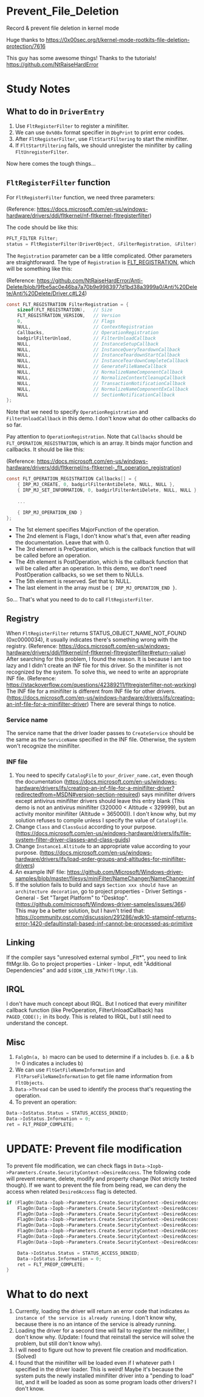 # Prevent_File_Deletion
Record & prevent file deletion in kernel mode

Huge thanks to https://0x00sec.org/t/kernel-mode-rootkits-file-deletion-protection/7616

This guy has some awesome things! Thanks to the tutorials! https://github.com/NtRaiseHardError

# Study Notes

## What to do in `DriverEntry`
1. Use `FltRegisterFilter` to register a minifilter.
2. We can use `0x%08x` format specifier in `DbgPrint` to print error codes.
3. After `FltRegisterFilter`, use `FltStartFiltering` to start the minifilter.
4. If `FltStartFiltering` fails, we should unregister the minifilter by calling `FltUnregisterFilter`.

Now here comes the tough things...

## `FltRegisterFilter` function
For `FltRegisterFilter` function, we need three parameters:

(Reference: https://docs.microsoft.com/en-us/windows-hardware/drivers/ddi/fltkernel/nf-fltkernel-fltregisterfilter)

The code should be like this:

```c
PFLT_FILTER Filter;
status = FltRegisterFilter(DriverObject, &FilterRegistration, &Filter);
```

The `Registration` parameter can be a little complicated. Other parameters are straightforward. The type of `Registration` is [FLT_REGISTRATION](https://docs.microsoft.com/en-us/windows-hardware/drivers/ddi/fltkernel/ns-fltkernel-_flt_registration), which will be something like this:

(Reference: https://github.com/NtRaiseHardError/Anti-Delete/blob/9fbe5ac0e46ba7a70b9e9983977d1bd38a3999a0/Anti%20Delete/Anti%20Delete/Driver.c#L24)

```c
const FLT_REGISTRATION FilterRegistration = {
	sizeof(FLT_REGISTRATION),	// Size
	FLT_REGISTRATION_VERSION,	// Version
	0,							// Flags
	NULL,						// ContextRegistration
	Callbacks,					// OperationRegistration
	badgirlFilterUnload,		// FilterUnloadCallback
	NULL,						// InstanceSetupCallback
	NULL,						// InstanceQueryTeardownCallback
	NULL,						// InstanceTeardownStartCallback
	NULL,						// InstanceTeardownCompleteCallback
	NULL,						// GenerateFileNameCallback
	NULL,						// NormalizeNameComponentCallback
	NULL,						// NormalizeContextCleanupCallback
	NULL,						// TransactionNotificationCallback
	NULL,						// NormalizeNameComponentExCallback
	NULL						// SectionNotificationCallback
};
```
Note that we need to specify `OperationRegistration` and `FilterUnloadCallback` in this demo. I don't know what do other callbacks do so far.

Pay attention to `OperationRegistration`. Note that `Callbacks` should be `FLT_OPERATION_REGISTRATION`, which is an array. It binds major function and callbacks. It should be like this:

(Reference: https://docs.microsoft.com/en-us/windows-hardware/drivers/ddi/fltkernel/ns-fltkernel-_flt_operation_registration)

```c
const FLT_OPERATION_REGISTRATION Callbacks[] = {
	{ IRP_MJ_CREATE, 0, badgirlFilterAntiDelete, NULL, NULL },
	{ IRP_MJ_SET_INFORMATION, 0, badgirlFilterAntiDelete, NULL, NULL },
    
    ...

	{ IRP_MJ_OPERATION_END }
};
```

- The 1st element specifies MajorFunction of the operation.
- The 2nd element is Flags, I don't know what's that, even after reading the documentation. Leave that with 0.
- The 3rd element is PreOperation, which is the callback function that will be called before an operation.
- The 4th element is PostOperation, which is the callback function that will be called after an operation. In this demo, we don't need PostOperation callbacks, so we set them to NULLs.
- The 5th element is reserved. Set that to NULL.
- The last element in the array must be `{ IRP_MJ_OPERATION_END }`.

So... That's what you need to do to call `FltRegisterFilter`.

## Registry
When `FltRegisterFilter` returns STATUS_OBJECT_NAME_NOT_FOUND (0xc0000034), it usually indicates there's something wrong with the registry. (Reference: https://docs.microsoft.com/en-us/windows-hardware/drivers/ddi/fltkernel/nf-fltkernel-fltregisterfilter#return-value) After searching for this problem, I found the reason. It is because I am too lazy and I didn't create an INF file for this driver. So the minifilter is not recognized by the system. To solve this, we need to write an appropriate INF file. (Reference: https://stackoverflow.com/questions/42389211/fltregisterfilter-not-working) The INF file for a minifilter is different from INF file for other drivers. (https://docs.microsoft.com/en-us/windows-hardware/drivers/ifs/creating-an-inf-file-for-a-minifilter-driver) There are several things to notice.

### Service name
The service name that the driver loader passes to `CreateService` should be the same as the `ServiceName` specified in the INF file. Otherwise, the system won't recognize the minifilter.

### INF file
1. You need to specify `CatalogFile` to `your_driver_name.cat`, even though the documentation (https://docs.microsoft.com/en-us/windows-hardware/drivers/ifs/creating-an-inf-file-for-a-minifilter-driver?redirectedfrom=MSDN#version-section-required) says minifilter drivers except antivirus minifilter drivers should leave this entry blank (This demo is not an antivirus minifilter (320000 < Altitude < 329999), but an activity monitor minifilter (Altitude = 365000)). I don't know why, but my solution refuses to compile unless I specify the value of `CatalogFile`.
2. Change `Class` and `ClassGuid` according to your purpose. (https://docs.microsoft.com/en-us/windows-hardware/drivers/ifs/file-system-filter-driver-classes-and-class-guids)
3. Change `Instance1.Altitude` to an appropriate value according to your purpose. (https://docs.microsoft.com/en-us/windows-hardware/drivers/ifs/load-order-groups-and-altitudes-for-minifilter-drivers)
4. An example INF file: https://github.com/Microsoft/Windows-driver-samples/blob/master/filesys/miniFilter/NameChanger/NameChanger.inf
5. If the solution fails to build and says `Section xxx should have an architecture decoration`, go to project properties - Driver Settings - General - Set "Target Platform" to "Desktop". (https://github.com/microsoft/Windows-driver-samples/issues/366) This may be a better solution, but I havn't tried that: https://community.osr.com/discussion/291286/wdk10-stampinf-returns-error-1420-defaultinstall-based-inf-cannot-be-processed-as-primitive

## Linking
If the compiler says "unresolved external symbol _Flt*", you need to link fltMgr.lib. Go to project properties - Linker - Input, edit "Additional Dependencies" and add `$(DDK_LIB_PATH)fltMgr.lib`.

## IRQL
I don't have much concept about IRQL. But I noticed that every minifilter callback function (like PreOperation, FilterUnloadCallback) has `PAGED_CODE();` in its body. This is related to IRQL, but I still need to understand the concept.

## Misc
1. `FalgOn(a, b)` macro can be used to determine if a includes b. (i.e. a & b != 0 indicates a includes b)
2. We can use `FltGetFileNameInformation` and `FltParseFileNameInformation` to get file name information from `FltObjects`.
3. `Data->Thread` can be used to identify the process that's requesting the operation.
4. To prevent an operation:
```c
Data->IoStatus.Status = STATUS_ACCESS_DENIED;
Data->IoStatus.Information = 0;
ret = FLT_PREOP_COMPLETE;
```

# UPDATE: Prevent file modification
To prevent file modification, we can check flags in `Data->Iopb->Parameters.Create.SecurityContext->DesiredAccess`. The following code will prevent rename, delete, modify and property change (Not strictly tested though). If we want to prevent the file from being read, we can deny the access when related `DesiredAccess` flag is detected.

```c
if (FlagOn(Data->Iopb->Parameters.Create.SecurityContext->DesiredAccess, FILE_WRITE_DATA) ||
    FlagOn(Data->Iopb->Parameters.Create.SecurityContext->DesiredAccess, FILE_WRITE_ATTRIBUTES) ||
    FlagOn(Data->Iopb->Parameters.Create.SecurityContext->DesiredAccess, FILE_WRITE_EA) ||
    FlagOn(Data->Iopb->Parameters.Create.SecurityContext->DesiredAccess, FILE_APPEND_DATA) ||
    FlagOn(Data->Iopb->Parameters.Create.SecurityContext->DesiredAccess, DELETE) ||
    FlagOn(Data->Iopb->Parameters.Create.SecurityContext->DesiredAccess, WRITE_DAC) ||
    FlagOn(Data->Iopb->Parameters.Create.SecurityContext->DesiredAccess, WRITE_OWNER) ||
    FlagOn(Data->Iopb->Parameters.Create.SecurityContext->DesiredAccess, GENERIC_WRITE)) {

    Data->IoStatus.Status = STATUS_ACCESS_DENIED;
    Data->IoStatus.Information = 0;
    ret = FLT_PREOP_COMPLETE;
}
```

# What to do next
1. Currently, loading the driver will return an error code that indicates `An instance of the service is already running`. I don't know why, because there is no an intance of the service is already running.
2. Loading the driver for a second time will fail to register the minifilter, I don't know why. (Update: I found that reinstall the service will solve the problem, but still don't know why).
3. I will need to figure out how to prevent file creation and modification. (Solved)
4. I found that the minifilter will be loaded even if I whatever path I specified in the driver loader. This is weird! Maybe it's because the system puts the newly installed minifilter driver into a "pending to load" list, and it will be loaded as soon as some program loads other drivers? I don't know.
